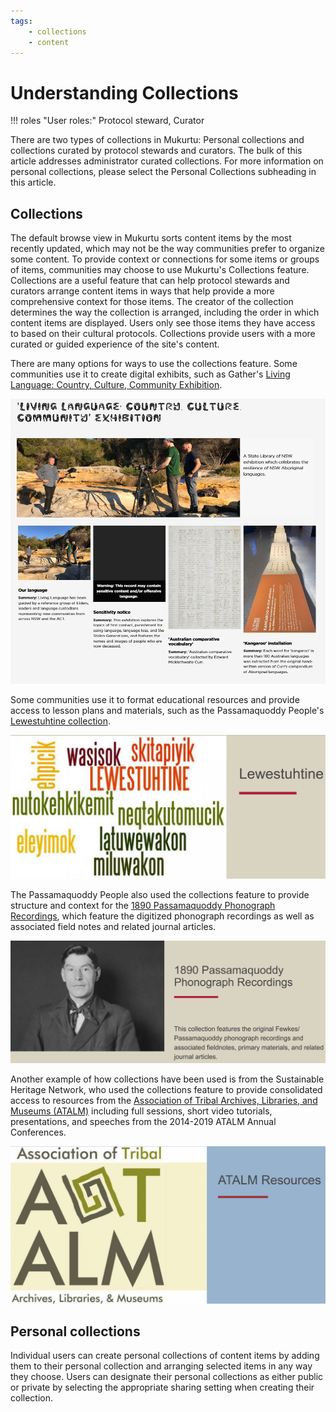 ```yaml
---
tags: 
    - collections
    - content
---
```

# Understanding Collections

!!! roles "User roles:" 
    Protocol steward, Curator

There are two types of collections in Mukurtu: Personal collections and collections curated by protocol stewards and curators. The bulk of this article addresses administrator curated collections. For more information on personal collections, please select the Personal Collections subheading in this article. 

## Collections 

The default browse view in Mukurtu sorts content items by the most recently updated, which may not be the way communities prefer to organize some content. To provide context or connections for some items or groups of items, communities may choose to use Mukurtu's Collections feature. Collections are a useful feature that can help protocol stewards and curators arrange content items in ways that help provide a more comprehensive context for those items. The creator of the collection determines the way the collection is arranged, including the order in which content items are displayed. Users only see those items they have access to based on their cultural protocols. Collections provide users with a more curated or guided experience of the site's content.

There are many options for ways to use the collections feature. Some communities use it to create digital exhibits, such as Gather's [Living Language: Country, Culture, Community Exhibition](https://gather.sl.nsw.gov.au/collection/living-language-country-culture-community-exhibition).

[![Gather](../_embeds/collections1.png "Image of Gather's Living Language Country Culture and Community Exhibition collection page.")](https://gather.sl.nsw.gov.au/collection/living-language-country-culture-community-exhibition)

Some communities use it to format educational resources and provide access to lesson plans and materials, such as the Passamaquoddy People's [Lewestuhtine collection](https://passamaquoddypeople.com/collection/lewestuhtine). 

[![Passamaquoddy People](../_embeds/collections2.png "Image of the Passamaquoddy People's Lewestuhtine collection")](https://passamaquoddypeople.com/collection/lewestuhtine)

The Passamaquoddy People also used the collections feature to provide structure and context for the [1890 Passamaquoddy Phonograph Recordings](https://passamaquoddypeople.com/collection/1890-passamaquoddy-phonograph-recordings), which feature the digitized phonograph recordings as well as associated field notes and related journal articles.

[![Passamaquoddy People](../_embeds/collections3.png "Image of the Passamaquoddy People's 1890 Passamaquoddy Phonograph Recordings collection")](https://passamaquoddypeople.com/collection/1890-passamaquoddy-phonograph-recordings)

Another example of how collections have been used is from the Sustainable Heritage Network, who used the collections feature to provide consolidated access to resources from the [Association of Tribal Archives, Libraries, and Museums (ATALM)](https://sustainableheritagenetwork.org/collection/atalm-resources) including full sessions, short video tutorials, presentations, and speeches from the 2014-2019 ATALM Annual Conferences.

[![Sustainable Heritage Network](../_embeds/collections4.png "Association of Tribal Archives, Libraries, and Museums resources")](https://sustainableheritagenetwork.org/collection/atalm-resources)

## Personal collections

Individual users can create personal collections of content items by adding them to their personal collection and arranging selected items in any way they choose. Users can designate their personal collections as either public or private by selecting the appropriate sharing setting when creating their collection.